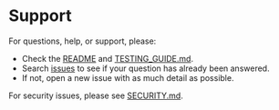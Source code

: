 # Support

For questions, help, or support, please:

- Check the [README](../README.md) and [TESTING_GUIDE.md](../TESTING_GUIDE.md).
- Search [issues](../../issues) to see if your question has already been answered.
- If not, open a new issue with as much detail as possible.

For security issues, please see [SECURITY.md](SECURITY.md).